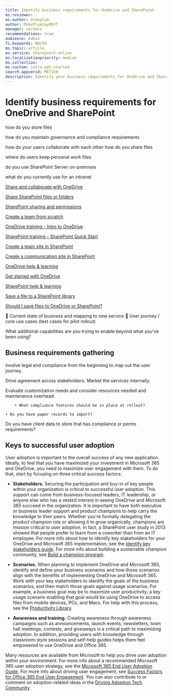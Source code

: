 ```yaml
---
title: Identify business requirements for OneDrive and SharePoint
ms.reviewer: 
ms.author: mikeplum
author: MikePlumleyMSFT
manager: serdars
recommendations: true
audience: Admin
f1.keywords: NOCSH
ms.topic: article
ms.service: sharepoint-online
ms.localizationpriority: medium
ms.collection:  
ms.custom: intro-get-started
search.appverid: MET150
description: Identify your business requirements for OneDrive and SharePoint as you plan your rollout.
---
```


# Identify business requirements for OneDrive and SharePoint


how do you store files

how do you maintain governance and compliance requirements


how do your users collaborate with each other
how do you share files


where do users keep personal work files

do you use SharePoint Server on-premises

what do you currently use for an intranet




[Share and collaborate with OneDrive](https://support.microsoft.com/office/51e669f6-4602-4492-8648-13ffa09ff24f)

[Share SharePoint files or folders](https://support.microsoft.com/office/1fe37332-0f9a-4719-970e-d2578da4941c)

[SharePoint sharing and permissions](https://support.microsoft.com/office/ac85fbf1-2431-49bf-8690-f1a2b98af65f)


[Create a team from scratch](https://support.microsoft.com/office/174adf5f-846b-4780-b765-de1a0a737e2b)


[OneDrive training - Intro to OneDrive](https://support.microsoft.com/office/a1397e56-61ec-4ed2-9dac-727bf8ac3357)

[SharePoint training - SharePoint Quick Start](https://support.microsoft.com/office/324a89ec-e77b-4475-b64a-13a0c14c45ec)

[Create a team site in SharePoint](https://support.microsoft.com/office/ef10c1e7-15f3-42a3-98aa-b5972711777d)

[Create a communication site in SharePoint](https://support.microsoft.com/office/7fb44b20-a72f-4d2c-9173-fc8f59ba50eb)

[OneDrive help & learning](https://support.microsoft.com/onedrive)

[Get started with OneDrive](https://support.microsoft.com/office/c7f31921-e2e5-4b00-959a-cc9ad6297de7)

[SharePoint help & learning](https://support.microsoft.com/sharepoint)

[Save a file to a SharePoint library](https://support.microsoft.com/topic/32204d9f-55ea-4232-a32b-aa7e046afcdd)

[Should I save files to OneDrive or SharePoint?](https://support.microsoft.com/office/d18d21a0-1f9f-4f6c-ac45-d52afa0a4a2e)



	Current state of business and mapping to new service
	User journey / core use cases (test cases for pilot rollout)

What additional capabilities are you trying to enable beyond what you've been using?


## Business requirements gathering


Involve legal and compliance from the beginning to map out the user journey.

Drive agreement across stakeholders. Market the services internally.

Evaluate customization needs and consider resources needed and maintenance overhead.

		• What compliance features should be in place at rollout?
	
	• Do you have paper records to import?
Do you have client data to store that has compliance or perms requirements?


## Keys to successful user adoption

User adoption is important to the overall success of any new application. Ideally, to feel that you have maximized your investment in Microsoft 365 and OneDrive, you need to maximize user engagement with them. To do that, start by focusing on three critical success factors:

- **Stakeholders.** Securing the participation and buy-in of key people within your organization is critical to successful user adoption. This support can come from business-focused leaders, IT leadership, or anyone else who has a vested interest in seeing OneDrive and Microsoft 365 succeed in the organization. It is important to have both executive or business leader support and product champions to help carry the knowledge to their peers. Whether you're formally delegating the product champion role or allowing it to grow organically, champions are mission critical to user adoption. In fact, a SharePoint user study in 2013 showed that people prefer to learn from a coworker than from an IT employee. For more info about how to identify key stakeholders for your OneDrive and Microsoft 365 implementation, see the [Identify key stakeholders guide](https://aka.ms/execsponsor). For more info about building a sustainable champion community, see [Build a champion program](https://aka.ms/office365champions).

- **Scenarios.** When planning to implement OneDrive and Microsoft 365, identify and define your business scenarios and how those scenarios align with the benefits of implementing OneDrive and Microsoft 365. Work with your key stakeholders to identify the goals of the business scenarios, and then match those goals against usage scenarios. For example, a business goal may be to maximize user productivity; a key usage scenario enabling that goal would be using OneDrive to access files from mobile devices, PCs, and Macs. For help with this process, see the [Productivity Library](https://support.office.com/article/d8ab82a5-5f02-4439-816b-4a5d35133e48).

- **Awareness and training.** Creating awareness through awareness campaigns such as announcements, launch events, newsletters, town hall meetings, contests, and giveaways is a critical path to maximizing adoption. In addition, providing users with knowledge through classroom-style sessions and self-help guides helps them feel empowered to use OneDrive and Office 365.

Many resources are available from Microsoft to help you drive user adoption within your environment. For more info about a recommended Microsoft 365 user adoption strategy, see the [Microsoft 365 End User Adoption Guide](https://fto365dev.blob.core.windows.net/media/Default/DocResources/en-us/Microsoft%20365%20User%20Adoption%20Guide.pdf). For more info about driving user engagement, see [Success Factors for Office 365 End User Engagement](https://fto365dev.blob.core.windows.net/media/Default/DocResources/en-us/Resources/Office365_AdoptionBrochure_v2.0_Screen.pdf). You can also contribute to or comment on adoption-related ideas in the [Driving Adoption Tech Community](https://techcommunity.microsoft.com/t5/Driving-Adoption/ct-p/DrivingAdoption).